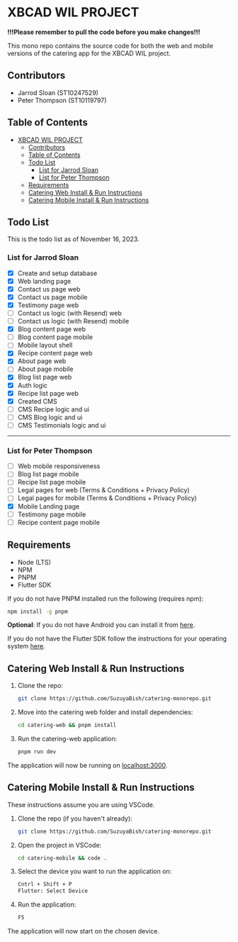 # XBCAD WIL PROJECT

**!!!Please remember to pull the code before you make changes!!!**

This mono repo contains the source code for both the web and mobile versions of the catering app for the XBCAD WIL project.

## Contributors

- Jarrod Sloan (ST10247529)
- Peter Thompson (ST10119797)

## Table of Contents

- [XBCAD WIL PROJECT](#xbcad-wil-project)
  - [Contributors](#contributors)
  - [Table of Contents](#table-of-contents)
  - [Todo List](#todo-list)
    - [List for Jarrod Sloan](#list-for-jarrod-sloan)
    - [List for Peter Thompson](#list-for-peter-thompson)
  - [Requirements](#requirements)
  - [Catering Web Install \& Run Instructions](#catering-web-install--run-instructions)
  - [Catering Mobile Install \& Run Instructions](#catering-mobile-install--run-instructions)

## Todo List

This is the todo list as of November 16, 2023.

### List for Jarrod Sloan

- [x] Create and setup database
- [x] Web landing page
- [x] Contact us page web
- [x] Contact us page mobile
- [x] Testimony page web
- [ ] Contact us logic (with Resend) web
- [ ] Contact us logic (with Resend) mobile
- [x] Blog content page web
- [ ] Blog content page mobile
- [ ] Mobile layout shell
- [x] Recipe content page web
- [x] About page web
- [ ] About page mobile
- [x] Blog list page web
- [x] Auth logic
- [x] Recipe list page web
- [x] Created CMS
- [ ] CMS Recipe logic and ui
- [ ] CMS Blog logic and ui
- [ ] CMS Testimonials logic and ui

---

### List for Peter Thompson

- [ ] Web mobile responsiveness
- [ ] Blog list page mobile
- [ ] Recipe list page mobile
- [ ] Legal pages for web (Terms & Conditions + Privacy Policy)
- [ ] Legal pages for mobile (Terms & Conditions + Privacy Policy)
- [x] Mobile Landing page
- [ ] Testimony page mobile
- [ ] Recipe content page mobile

## Requirements

- Node (LTS)
- NPM
- PNPM
- Flutter SDK

If you do not have PNPM installed run the following (requires npm):

```bash
npm install -g pnpm
```

**Optional**:
If you do not have Android you can install it from [here](https://developer.android.com/studio/install).

If you do not have the Flutter SDK follow the instructions for your operating system [here](https://docs.flutter.dev/get-started/install).

## Catering Web Install & Run Instructions

1. Clone the repo:

   ```bash
   git clone https://github.com/SuzuyaBish/catering-monorepo.git
   ```

2. Move into the catering web folder and install dependencies:

   ```bash
   cd catering-web && pnpm install
   ```

3. Run the catering-web application:

   ```bash
   pnpm run dev
   ```

The application will now be running on [localhost:3000](http://localhost:3000/).

## Catering Mobile Install & Run Instructions

These instructions assume you are using VSCode.

1. Clone the repo (if you haven't already):

   ```bash
   git clone https://github.com/SuzuyaBish/catering-monorepo.git
   ```

2. Open the project in VSCode:

   ```bash
   cd catering-mobile && code .
   ```

3. Select the device you want to run the application on:

   ```bash
   Cntrl + Shift + P
   Flutter: Select Device
   ```

4. Run the application:

   ```bash
   F5
   ```

The application will now start on the chosen device.
